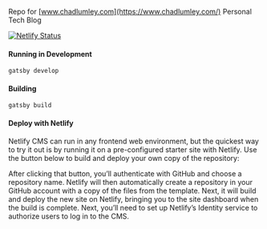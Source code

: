 Repo for [www.chadlumley.com](https://www.chadlumley.com/) Personal Tech Blog

[![Netlify Status](https://api.netlify.com/api/v1/badges/77072197-85d4-45b6-8cdd-50c4bb9252d2/deploy-status)](https://app.netlify.com/sites/gifted-swirles-9677fe/deploys)

#### Running in Development
`gatsby develop`

#### Building
`gatsby build`

#### Deploy with Netlify
Netlify CMS can run in any frontend web environment, but the quickest way to try it out is by running it on a pre-configured starter site with Netlify. Use the button below to build and deploy your own copy of the repository:

After clicking that button, you’ll authenticate with GitHub and choose a repository name. Netlify will then automatically create a repository in your GitHub account with a copy of the files from the template. Next, it will build and deploy the new site on Netlify, bringing you to the site dashboard when the build is complete. Next, you’ll need to set up Netlify’s Identity service to authorize users to log in to the CMS.
